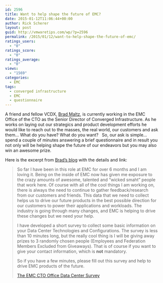 ```yaml
---
id: 2596
title: Want to help shape the future of EMC?
date: 2015-01-12T11:06:44+00:00
author: Rick Scherer
layout: post
guid: http://vmwaretips.com/wp/?p=2596
permalink: /2015/01/12/want-to-help-shape-the-future-of-emc/
ratings_users:
  - "0"
ratings_score:
  - "0"
ratings_average:
  - "0"
views:
  - "1569"
categories:
  - EMC
tags:
  - converged infrastructure
  - EMC
  - questionnaire
---
```

A friend and fellow VCDX, <a href="https://twitter.com/bmaltz" target="_blank">Brad Maltz</a>, is currently working in the EMC Office of the CTO as the Senior Director of Converged Infrastructure. As he works on laying out our strategics and product development efforts he would like to reach out to the masses, the real world, our customers and ask them&#8230; What do you have? What do you want?   So, our ask is simple&#8230; spend a couple of minutes answering a brief questionnaire and in result you not only will be helping shape the future of our endeavors but you may also win an awesome prize.

Here is the excerpt from <a href="http://www.cloudywhenvirtual.com/?p=46" target="_blank">Brad&#8217;s blog</a> with the details and link:

> So far I have been in this role at EMC for over 6 months and I am loving it. Being on the inside of EMC now has given me exposure to the crazy amounts of awesome, talented and “wicked smaht” people that work here. Of course with all of the cool things I am working on, there is always the need to continue to gather feedback/research from our customers and friends. This data that we need to collect helps us to drive our future products in the best possible direction for our customers to power their applications and workloads. The industry is going through many changes, and EMC is helping to drive these changes but we need your help.
> 
> I have developed a short survey to collect some basic information on your Data Center Technologies and Configurations. The survey is less than 10 minutes long, but the really cool thing is I will be giving away prizes to 3 randomly chosen people (Employees and Federation Members Excluded from Giveaways). That is of course if you want to give your contact information, which is **not** mandatory.
> 
> So if you have a few minutes, please fill out this survey and help to drive EMC products of the future.
> 
> <a href="https://www.surveymonkey.com/r/EMC_OCTO_CI_and_DataCenter" target="_blank">The EMC CTO Office Data Center Survey</a>